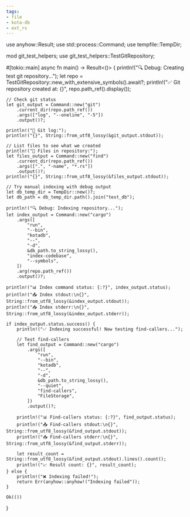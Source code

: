 ```yaml
---
tags:
- file
- kota-db
- ext_rs
---
```

use anyhow::Result;
use std::process::Command;
use tempfile::TempDir;

mod git_test_helpers;
use git_test_helpers::TestGitRepository;

#[tokio::main]
async fn main() -> Result<()> {
    println!("🔍 Debug: Creating test git repository...");
    let repo = TestGitRepository::new_with_extensive_symbols().await?;
    println!("✅ Git repository created at: {}", repo.path_ref().display());

    // Check git status
    let git_output = Command::new("git")
        .current_dir(repo.path_ref())
        .args(["log", "--oneline", "-5"])
        .output()?;
    
    println!("📝 Git log:");
    println!("{}", String::from_utf8_lossy(&git_output.stdout));

    // List files to see what we created
    println!("📁 Files in repository:");
    let files_output = Command::new("find")
        .current_dir(repo.path_ref())
        .args([".", "-name", "*.rs"])
        .output()?;
    println!("{}", String::from_utf8_lossy(&files_output.stdout));

    // Try manual indexing with debug output
    let db_temp_dir = TempDir::new()?;
    let db_path = db_temp_dir.path().join("test_db");
    
    println!("🔍 Debug: Indexing repository...");
    let index_output = Command::new("cargo")
        .args([
            "run",
            "--bin",
            "kotadb",
            "--",
            "-d",
            &db_path.to_string_lossy(),
            "index-codebase",
            "--symbols",
        ])
        .arg(repo.path_ref())
        .output()?;

    println!("📊 Index command status: {:?}", index_output.status);
    println!("📤 Index stdout:\n{}", String::from_utf8_lossy(&index_output.stdout));
    println!("📥 Index stderr:\n{}", String::from_utf8_lossy(&index_output.stderr));

    if index_output.status.success() {
        println!("✅ Indexing successful! Now testing find-callers...");
        
        // Test find-callers
        let find_output = Command::new("cargo")
            .args([
                "run",
                "--bin",
                "kotadb",
                "--",
                "-d",
                &db_path.to_string_lossy(),
                "--quiet",
                "find-callers",
                "FileStorage",
            ])
            .output()?;

        println!("📊 Find-callers status: {:?}", find_output.status);
        println!("📤 Find-callers stdout:\n{}", String::from_utf8_lossy(&find_output.stdout));
        println!("📥 Find-callers stderr:\n{}", String::from_utf8_lossy(&find_output.stderr));
        
        let result_count = String::from_utf8_lossy(&find_output.stdout).lines().count();
        println!("📈 Result count: {}", result_count);
    } else {
        println!("❌ Indexing failed!");
        return Err(anyhow::anyhow!("Indexing failed"));
    }

    Ok(())
}